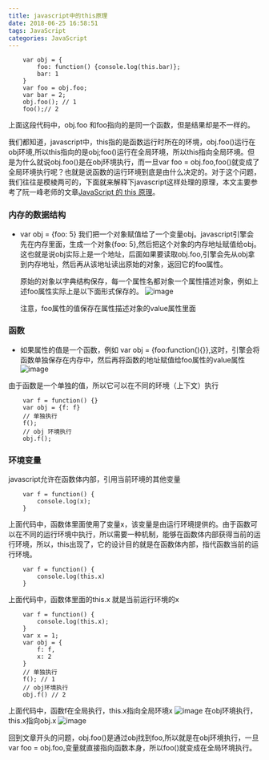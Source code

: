 ```yaml
---
title: javascript中的this原理
date: 2018-06-25 16:58:51
tags: JavaScript
categories: JavaScript
---
```

```
    var obj = {
        foo: function() {console.log(this.bar)};
        bar: 1
    }
    var foo = obj.foo;
    var bar = 2;
    obj.foo(); // 1
    foo();// 2
```

上面这段代码中，obj.foo 和foo指向的是同一个函数，但是结果却是不一样的。 

我们都知道，javascript中，this指的是函数运行时所在的环境，obj.foo()运行在obj环境,所以this指向的是obj;foo()运行在全局环境，所以this指向全局环境。但是为什么就说obj.foo()是在obj环境执行，而一旦var foo = obj.foo,foo()就变成了全局环境执行呢？也就是说函数的运行环境到底是由什么决定的。对于这个问题，我们往往是模棱两可的，下面就来解释下javascript这样处理的原理，本文主要参考了阮一峰老师的文章[JavaScript 的 this 原理](http://www.ruanyifeng.com/blog/2018/06/javascript-this.html)。

### 内存的数据结构
- var obj = {foo: 5} 我们把一个对象赋值给了一个变量obj。javascript引擎会先在内存里面，生成一个对象{foo: 5},然后把这个对象的内存地址赋值给obj。这也就是说obj实际上是一个地址，后面如果要读取obj.foo,引擎会先从obj拿到内存地址，然后再从该地址读出原始的对象，返回它的foo属性。
 
    原始的对象以字典结构保存，每一个属性名都对象一个属性描述对象，例如上述foo属性实际上是以下面形式保存的。
    ![image](https://i.loli.net/2018/06/25/5b30621703c03.png)

    注意，foo属性的值保存在属性描述对象的value属性里面

### 函数
- 如果属性的值是一个函数，例如 var obj = {foo:function(){}},这时，引擎会将函数单独保存在内存中，然后再将函数的地址赋值给foo属性的value属性
    ![image](https://i.loli.net/2018/06/25/5b30621703e5a.png)

由于函数是一个单独的值，所以它可以在不同的环境（上下文）执行
```
    var f = function() {}
    var obj = {f: f}
    // 单独执行
    f();
    // obj 环境执行
    obj.f();
```
### 环境变量
javascript允许在函数体内部，引用当前环境的其他变量
```
    var f = function() {
        console.log(x);
    }
```
上面代码中，函数体里面使用了变量x，该变量是由运行环境提供的。由于函数可以在不同的运行环境中执行，所以需要一种机制，能够在函数体内部获得当前的运行环境，所以，this出现了，它的设计目的就是在函数体内部，指代函数当前的运行环境。

```
    var f = function() {
        console.log(this.x)
    }
```
上面代码中，函数体里面的this.x 就是当前运行环境的x
```
    var f = function() {
        console.log(this.x);
    }
    var x = 1;
    var obj = {
        f: f,
        x: 2
    }
    // 单独执行
    f(); // 1
    // obj环境执行
    obj.f() // 2
```
上面代码中，函数f在全局执行，this.x指向全局环境x
![image](https://i.loli.net/2018/06/25/5b30894fe4d71.png)
在obj环境执行，this.x指向obj.x
![image](https://i.loli.net/2018/06/25/5b3089e7eea40.png)

回到文章开头的问题，obj.foo()是通过obj找到foo,所以就是在obj环境执行，一旦var foo = obj.foo,变量就直接指向函数本身，所以foo()就变成在全局环境执行。
